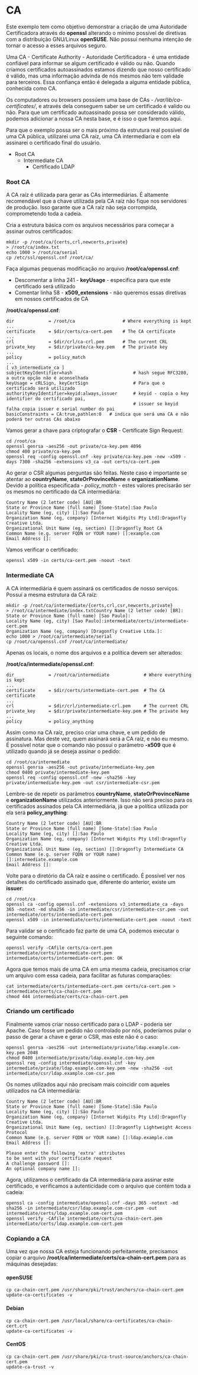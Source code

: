 # CA

Este exemplo tem como objetivo demonstrar a criação de uma Autoridade Certificadora através do **openssl** alterando o mínimo possível de diretivas com a distribuição GNU/Linux **openSUSE**.
Não possuí nenhuma intenção de tornar o acesso a esses arquivos seguro.

Uma CA - Certificate Authority - Autoridade Certificadora - é uma entidade confiável para informar se algum certificado é válido ou não. Quando criamos certificados autoassinados estamos dizendo que nosso certificado é válido, mas uma informação advinda de nós mesmos não tem validade para terceiros. Essa confiança então é delegada a alguma entidade pública, conhecida como CA.

Os computadores ou browsers possúem uma base de CAs - */var/lib/ca-certificates/*, e através dela conseguem saber se um certificado é valido ou não. Para que um certificado autoassinado possa ser considerado válido, podemos adicionar a nossa CA nesta base, e é isso o que faremos aqui.

Para que o exemplo possa ser o mais próximo da estrutura real possível de uma CA pública, utilizarei uma CA raíz, uma CA intermediaria e com ela assinarei o certificado final do usuário.

 - Root CA
   - Intermediate CA
     - Certificado LDAP

### Root CA

A CA raíz é utilizada para gerar as CAs intermediárias. É altamente recomendável que a chave utilizada pela CA raíz não fique nos servidores de produção. Isso garante que a CA raíz não seja corrompida, comprometendo toda a cadeia.

Cria a estrutura básica com os arquivos necessários para começar a assinar outros certificados:

```
mkdir -p /root/ca/{certs,crl,newcerts,private}
> /root/ca/index.txt
echo 1000 > /root/ca/serial
cp /etc/ssl/openssl.cnf /root/ca/
```

Faça algumas pequenas modificação no arquivo **/root/ca/openssl.cnf**:

 - Descomentar a linha 241 - **keyUsage** - especifica para que este certificado será utilizado
 - Comentar linha 58 - **x509_extensions** - não queremos essas diretivas em nossos certificados de CA

 **/root/ca/openssl.cnf**:
```
dir             = /root/ca                  # Where everything is kept
...
certificate     = $dir/certs/ca-cert.pem    # The CA certificate
...
crl             = $dir/crl/ca-crl.pem       # The current CRL
private_key     = $dir/private/ca-key.pem   # The private key
...
policy          = policy_match
...
[ v3_intermediate_ca ]
subjectKeyIdentifier=hash                       # hash segue RFC3280, a outra opção não é aconselhada
keyUsage = cRLSign, keyCertSign                 # Para que o certificado será utilizado
authorityKeyIdentifier=keyid:always,issuer      # keyid - copia o key identifier do certificado pai, 
                                                # issuer se keyid falha copia issuer e serial number do pai
basicConstraints = CA:true,pathlen:0   # indica que será uma CA e não poderá ter outras CAs abaixo
```

Vamos gerar a chave para criptografar o **CSR** - Certificate Sign Request:

```
cd /root/ca
openssl genrsa -aes256 -out private/ca-key.pem 4096
chmod 400 private/ca-key.pem
openssl req -config openssl.cnf -key private/ca-key.pem -new -x509 -days 7300 -sha256 -extensions v3_ca -out certs/ca-cert.pem
```

Ao gerar o CSR algumas perguntas são feitas. Neste caso é importante se atentar ao **countryName**, **stateOrProvinceName** e **organizationName**. Devido a política especificada - *policy_match* - estes valores precisarão ser os mesmos no certificado da CA intermediária:

```
Country Name (2 letter code) [AU]:BR
State or Province Name (full name) [Some-State]:Sao Paulo
Locality Name (eg, city) []:Sao Paulo
Organization Name (eg, company) [Internet Widgits Pty Ltd]:Dragonfly Creative Ltda.
Organizational Unit Name (eg, section) []:Dragonfly Root CA
Common Name (e.g. server FQDN or YOUR name) []:example.com
Email Address []:
```

Vamos verificar o certificado:

```
openssl x509 -in certs/ca-cert.pem -noout -text
```

### Intermediate CA

A CA intermediária é quem assinará os certificados de nosso serviços. Possuí a mesma estrutura da CA raíz:

```
mkdir -p /root/ca/intermediate/{certs,crl,csr,newcerts,private}
> /root/ca/intermediate/index.txtCountry Name (2 letter code) [BR]:
State or Province Name (full name) [Sao Paulo]:
Locality Name (eg, city) [Sao Paulo]:intermediate/certs/intermediate-cert.pem
Organization Name (eg, company) [Dragonfly Creative Ltda.]:
echo 1000 > /root/ca/intermediate/serial
cp /root/ca/openssl.cnf /root/ca/intermediate/
```

Apenas os locais, o nome dos arquivos e a política devem ser alterados:

**/root/ca/intermediate/openssl.cnf**:
```
dir             = /root/ca/intermediate             # Where everything is kept
...
certificate     = $dir/certs/intermediate-cert.pem  # The CA certificate
...
crl             = $dir/crl/intermediate-crl.pem     # The current CRL
private_key     = $dir/private/intermediate-key.pem # The private key
...
policy          = policy_anything
```

Assim como na CA raíz, preciso criar uma chave, e um pedido de assinatura. Mas deste vez, quem assinará será a CA raíz, e não eu mesmo. É possível notar que o comando não possuí o parâmetro **-x509** que é utilizado quando já se deseja assinar o pedido:

```
cd /root/ca/intermediate
openssl genrsa -aes256 -out private/intermediate-key.pem
chmod 0400 private/intermediate-key.pem
openssl req -config openssl.cnf -new -sha256 -key private/intermediate-key.pem -out csr/intermediate-csr.pem

```

Lembre-se de repetir os parâmetros **countryName**, **stateOrProvinceName** e **organizationName** utilizados anteriormente. Isso não será preciso para os certificados assinados pela CA intermediária, já que a política utilizada por ela será **policy_anything**:

```
Country Name (2 letter code) [AU]:BR
State or Province Name (full name) [Some-State]:Sao Paulo
Locality Name (eg, city) []:Sao Paulo
Organization Name (eg, company) [Internet Widgits Pty Ltd]:Dragonfly Creative Ltda.
Organizational Unit Name (eg, section) []:Dragonfly Intermediate CA
Common Name (e.g. server FQDN or YOUR name) []:intermediate.example.com
Email Address []:
```

Volte para o diretório da CA raíz e assine o certificado. É possível ver nos detalhes do certificado assinado que, diferente do anterior, existe um **issuer**:

```
cd /root/ca
openssl ca -config openssl.cnf -extensions v3_intermediate_ca -days 365 -notext -md sha256 -in intermediate/csr/intermediate-csr.pem -out intermediate/certs/intermediate-cert.pem
openssl x509 -in intermediate/certs/intermediate-cert.pem -noout -text
```

Para validar se o certificado faz parte de uma CA, podemos executar o seguinte comando:

```
openssl verify -CAfile certs/ca-cert.pem intermediate/certs/intermediate-cert.pem
intermediate/certs/intermediate-cert.pem: OK
```

Agora que temos mais de uma CA em uma mesma cadeia, precisamos criar um arquivo com essa cadeia, para facilitar as futuras comparações:

```
cat intermediate/certs/intermediate-cert.pem certs/ca-cert.pem > intermediate/certs/ca-chain-cert.pem
chmod 444 intermediate/certs/ca-chain-cert.pem
```

### Criando um certificado

Finalmente vamos criar nosso certificado para o LDAP - poderia ser Apache. Caso fosse um pedido não controlado por nós, poderíamos pular o passo de gerar a chave e gerar o CSR, mas este não é o caso:

```
openssl genrsa -aes256 -out intermediate/private/ldap.example.com-key.pem 2048
chmod 0400 intermediate/private/ldap.example.com-key.pem
openssl req -config intermediate/openssl.cnf -key intermediate/private/ldap.example.com-key.pem -new -sha256 -out intermediate/csr/ldap.example.com-csr.pem
```

Os nomes utilizados aqui não precisam mais coincidir com aqueles utilizados na CA intermediária:

```
Country Name (2 letter code) [AU]:BR
State or Province Name (full name) [Some-State]:São Paulo
Locality Name (eg, city) []:São Paulo
Organization Name (eg, company) [Internet Widgits Pty Ltd]:Dragonfly Creative Ltda.
Organizational Unit Name (eg, section) []:Dragonfly Lightweight Access Protocol
Common Name (e.g. server FQDN or YOUR name) []:ldap.example.com
Email Address []:

Please enter the following 'extra' attributes
to be sent with your certificate request
A challenge password []:
An optional company name []:
```

Agora, utilizamos o certificado da CA intermediária para assinar este certificado, e verificamos a autenticidade com o arquivo que contém toda a cadeia:

```
openssl ca -config intermediate/openssl.cnf -days 365 -notext -md sha256 -in intermediate/csr/ldap.example.com-csr.pem -out intermediate/certs/ldap.example.com-cert.pem
openssl verify -CAfile intermediate/certs/ca-chain-cert.pem intermediate/certs/ldap.example.com-cert.pem
```

### Copiando a CA

Uma vez que nossa CA esteja funcionando perfeitamente, precisamos copiar o arquivo **/root/ca/intermediate/certs/ca-chain-cert.pem** para as máquinas desejadas:

#### openSUSE

```
cp ca-chain-cert.pem /usr/share/pki/trust/anchors/ca-chain-cert.pem
update-ca-certificates -v
```

#### Debian

```
cp ca-chain-cert.pem /usr/local/share/ca-certificates/ca-chain-cert.crt
update-ca-certificates -v
```

#### CentOS

```
cp ca-chain-cert.pem /usr/share/pki/ca-trust-source/anchors/ca-chain-cert.pem
update-ca-trust -v
```

